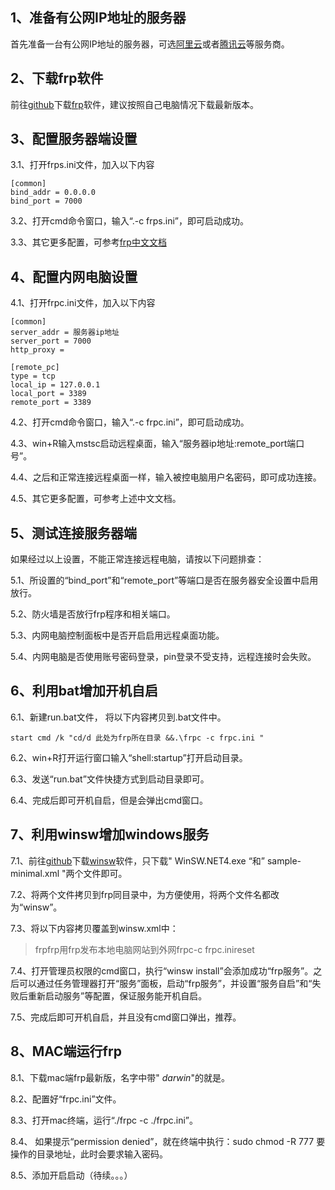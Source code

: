 
## 1、准备有公网IP地址的服务器


首先准备一台有公网IP地址的服务器，可选[阿里云](https://www.aliyun.com/minisite/goods?userCode=qmdrct9z)或者[腾讯云](https://url.cn/5UPrjHG)等服务商。


## 2、下载frp软件


前往[github](https://github.com/fatedier/frp)下载[frp](https://github.com/fatedier/frp/releases)软件，建议按照自己电脑情况下载最新版本。


## 3、配置服务器端设置


3.1、打开frps.ini文件，加入以下内容


```text
[common]
bind_addr = 0.0.0.0
bind_port = 7000
```


3.2、打开cmd命令窗口，输入“.-c frps.ini”，即可启动成功。


3.3、其它更多配置，可参考[frp中文文档](https://github.com/fatedier/frp/blob/master/README_zh.md)


## 4、配置内网电脑设置


4.1、打开frpc.ini文件，加入以下内容


```text
[common]
server_addr = 服务器ip地址
server_port = 7000
http_proxy =

[remote_pc]
type = tcp
local_ip = 127.0.0.1
local_port = 3389
remote_port = 3389
```


4.2、打开cmd命令窗口，输入“.-c frpc.ini”，即可启动成功。


4.3、win+R输入mstsc启动远程桌面，输入“服务器ip地址:remote_port端口号”。


4.4、之后和正常连接远程桌面一样，输入被控电脑用户名密码，即可成功连接。


4.5、其它更多配置，可参考上述中文文档。


## 5、测试连接服务器端


如果经过以上设置，不能正常连接远程电脑，请按以下问题排查：


5.1、所设置的“bind_port”和“remote_port”等端口是否在服务器安全设置中启用放行。


5.2、防火墙是否放行frp程序和相关端口。


5.3、内网电脑控制面板中是否开启启用远程桌面功能。


5.4、内网电脑是否使用账号密码登录，pin登录不受支持，远程连接时会失败。


## 6、利用bat增加开机自启


6.1、新建run.bat文件， 将以下内容拷贝到.bat文件中。


```text
start cmd /k "cd/d 此处为frp所在目录 &&.\frpc -c frpc.ini "
```


6.2、win+R打开运行窗口输入“shell:startup”打开启动目录。


6.3、发送“run.bat”文件快捷方式到启动目录即可。


6.4、完成后即可开机自启，但是会弹出cmd窗口。


## 7、利用winsw增加windows服务


7.1、前往[github](https://github.com/winsw/winsw)下载[winsw](https://github.com/winsw/winsw/releases)软件，只下载" WinSW.NET4.exe “和” sample-minimal.xml "两个文件即可。


7.2、将两个文件拷贝到frp同目录中，为方便使用，将两个文件名都改为“winsw”。


7.3、将以下内容拷贝覆盖到winsw.xml中：


> frpfrp用frp发布本地电脑网站到外网frpc-c frpc.inireset


7.4、打开管理员权限的cmd窗口，执行“winsw install”会添加成功“frp服务”。之后可以通过任务管理器打开“服务”面板，启动“frp服务”，并设置“服务自启”和“失败后重新启动服务”等配置，保证服务能开机自启。


7.5、完成后即可开机自启，并且没有cmd窗口弹出，推荐。


## 8、MAC端运行frp


8.1、下载mac端frp最新版，名字中带" _darwin_"的就是。


8.2、配置好“frpc.ini”文件。


8.3、打开mac终端，运行“./frpc -c ./frpc.ini”。


8.4、 如果提示“permission denied”，就在终端中执行：sudo chmod -R 777 要操作的目录地址，此时会要求输入密码。


8.5、添加开启启动（待续。。。）

